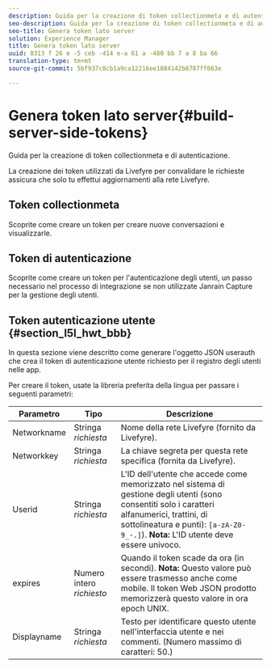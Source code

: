 ```yaml
---
description: Guida per la creazione di token collectionmeta e di autenticazione.
seo-description: Guida per la creazione di token collectionmeta e di autenticazione.
seo-title: Genera token lato server
solution: Experience Manager
title: Genera token lato server
uuid: 8313 f 26 e -5 ceb -414 e-a 61 a -480 bb 7 a 8 ba 66
translation-type: tm+mt
source-git-commit: 5bf937c8cb1a9ca12216ee1884142b8787ff063e

---
```



# Genera token lato server{#build-server-side-tokens}

Guida per la creazione di token collectionmeta e di autenticazione.

La creazione dei token utilizzati da Livefyre per convalidare le richieste assicura che solo tu effettui aggiornamenti alla rete Livefyre.

## Token collectionmeta

Scoprite come creare un token per creare nuove conversazioni e visualizzarle.

## Token di autenticazione

Scoprite come creare un token per l&#39;autenticazione degli utenti, un passo necessario nel processo di integrazione se non utilizzate Janrain Capture per la gestione degli utenti.

## Token autenticazione utente {#section_l5l_hwt_bbb}

In questa sezione viene descritto come generare l&#39;oggetto JSON userauth che crea il token di autenticazione utente richiesto per il registro degli utenti nelle app.

Per creare il token, usate la libreria preferita della lingua per passare i seguenti parametri:

| Parametro | Tipo | Descrizione |
|---|---|---|
| Networkname | Stringa *richiesta* | Nome della rete Livefyre (fornito da Livefyre). |
| Networkkey | Stringa *richiesta* | La chiave segreta per questa rete specifica (fornita da Livefyre). |
| Userid | Stringa *richiesta* | L&#39;ID dell&#39;utente che accede come memorizzato nel sistema di gestione degli utenti (sono consentiti solo i caratteri alfanumerici, trattini, di sottolineatura e punti): `[a-zA-Z0-9_-.]`). **Nota:** L&#39;ID utente deve essere univoco. |
| expires | Numero intero *richiesto* | Quando il token scade da ora (in secondi). **Nota:** Questo valore può essere trasmesso anche come mobile. Il token Web JSON prodotto memorizzerà questo valore in ora epoch UNIX. |
| Displayname | Stringa *richiesta* | Testo per identificare questo utente nell&#39;interfaccia utente e nei commenti. (Numero massimo di caratteri: 50.) |

